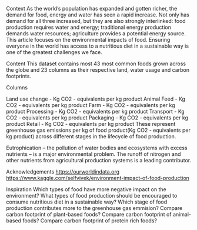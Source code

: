 Context
As the world’s population has expanded and gotten richer, the demand for food, energy and water has seen a rapid increase. Not only has demand for all three increased, but they are also strongly interlinked: food production requires water and energy; traditional energy production demands water resources; agriculture provides a potential energy source. This article focuses on the environmental impacts of food. Ensuring everyone in the world has access to a nutritious diet in a sustainable way is one of the greatest challenges we face.

Content
This dataset contains most 43 most common foods grown across the globe and 23 columns as their respective land, water usage and carbon footprints.

Columns

Land use change - Kg CO2 - equivalents per kg product
Animal Feed - Kg CO2 - equivalents per kg product
Farm - Kg CO2 - equivalents per kg product
Processing - Kg CO2 - equivalents per kg product
Transport - Kg CO2 - equivalents per kg product
Packaging - Kg CO2 - equivalents per kg product
Retail - Kg CO2 - equivalents per kg product
These represent greenhouse gas emissions per kg of food product(Kg CO2 - equivalents per kg product) across different stages in the lifecycle of food production.

Eutrophication – the pollution of water bodies and ecosystems with excess nutrients – is a major environmental problem. The runoff of nitrogen and other nutrients from agricultural production systems is a leading contributor.

Acknowledgements
https://ourworldindata.org
https://www.kaggle.com/selfvivek/environment-impact-of-food-production

Inspiration
Which types of food have more negative impact on the environment?
What types of food production should be encouraged to consume nutritious diet in a sustainable way?
Which stage of food production contributes more to the greenhouse gas emmision?
Compare carbon footprint of plant-based foods?
Compare carbon footprint of animal-based foods?
Compare carbon footprint of protein rich foods?